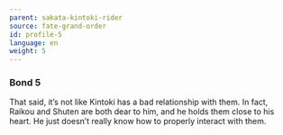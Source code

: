 ```yaml
---
parent: sakata-kintoki-rider
source: fate-grand-order
id: profile-5
language: en
weight: 5
---
```


### Bond 5

That said, it’s not like Kintoki has a bad relationship with them. In fact, Raikou and Shuten are both dear to him, and he holds them close to his heart. He just doesn’t really know how to properly interact with them.
